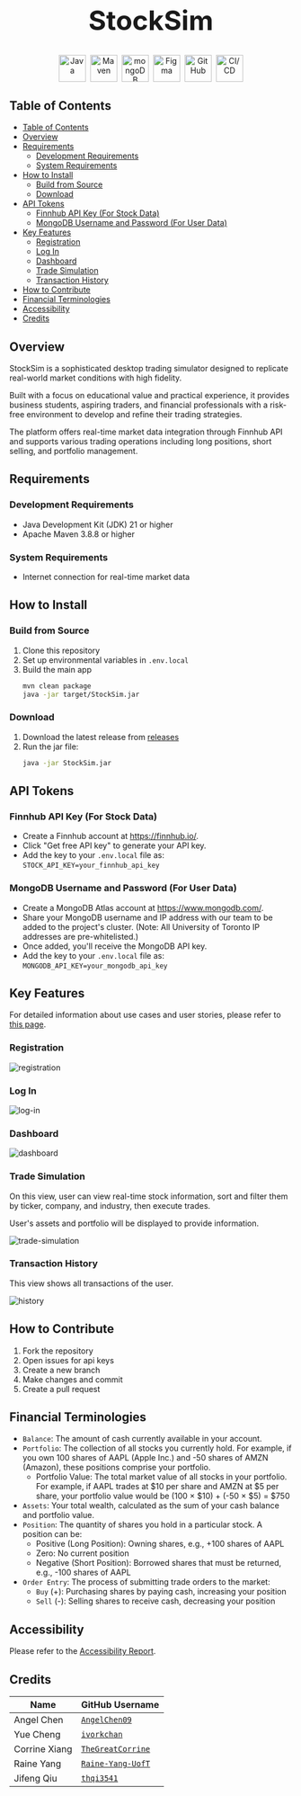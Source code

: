 <div align="center">
	<h1 style="font-size: 48px;">StockSim</h1>
</div>

<div align="center" style="display: flex; justify-content: center; gap: 8px; align-items: center;">
	<img width="48" src="https://user-images.githubusercontent.com/25181517/117201156-9a724800-adec-11eb-9a9d-3cd0f67da4bc.png" alt="Java" title="Java"/>
	<img width="48" src="https://user-images.githubusercontent.com/25181517/117207242-07d5a700-adf4-11eb-975e-be04e62b984b.png" alt="Maven" title="Maven"/>
	<img width="48" src="https://user-images.githubusercontent.com/25181517/182884177-d48a8579-2cd0-447a-b9a6-ffc7cb02560e.png" alt="mongoDB" title="mongoDB"/>
	<img width="48" src="https://user-images.githubusercontent.com/25181517/189715289-df3ee512-6eca-463f-a0f4-c10d94a06b2f.png" alt="Figma" title="Figma"/>
	<img width="48" src="https://user-images.githubusercontent.com/25181517/192108374-8da61ba1-99ec-41d7-80b8-fb2f7c0a4948.png" alt="GitHub" title="GitHub"/>
	<img width="48" src="https://user-images.githubusercontent.com/25181517/183868728-b2e11072-00a5-47e2-8a4e-4ebbb2b8c554.png" alt="CI/CD" title="CI/CD"/>
</div>

## Table of Contents

- [Table of Contents](#table-of-contents)
- [Overview](#overview)
- [Requirements](#requirements)
  - [Development Requirements](#development-requirements)
  - [System Requirements](#system-requirements)
- [How to Install](#how-to-install)
  - [Build from Source](#build-from-source)
  - [Download](#download)
- [API Tokens](#api-tokens)
  - [Finnhub API Key (For Stock Data)](#finnhub-api-key-for-stock-data)
  - [MongoDB Username and Password (For User Data)](#mongodb-username-and-password-for-user-data)
- [Key Features](#key-features)
  - [Registration](#registration)
  - [Log In](#log-in)
  - [Dashboard](#dashboard)
  - [Trade Simulation](#trade-simulation)
  - [Transaction History](#transaction-history)
- [How to Contribute](#how-to-contribute)
- [Financial Terminologies](#financial-terminologies)
- [Accessibility](#accessibility)
- [Credits](#credits)

## Overview

StockSim is a sophisticated desktop trading simulator designed to replicate
real-world market conditions with high fidelity.

Built with a focus on educational value and practical experience, it provides
business students, aspiring traders, and financial professionals with a
risk-free environment to develop and refine their trading strategies.

The platform offers real-time market data integration through Finnhub API and
supports various trading operations including long positions, short selling, and
portfolio management.

## Requirements

### Development Requirements

- Java Development Kit (JDK) 21 or higher
- Apache Maven 3.8.8 or higher

### System Requirements

- Internet connection for real-time market data

## How to Install

### Build from Source

1. Clone this repository
2. Set up environmental variables in `.env.local`
3. Build the main app
   ```bash
   mvn clean package
   java -jar target/StockSim.jar
   ```

### Download

1. Download the latest release from
   [releases](https://github.com/StockSim/StockSim/releases)
2. Run the jar file:
   ```bash
   java -jar StockSim.jar
   ```

## API Tokens

### Finnhub API Key (For Stock Data)

- Create a Finnhub account at https://finnhub.io/.
- Click "Get free API key" to generate your API key.
- Add the key to your `.env.local` file as: `STOCK_API_KEY=your_finnhub_api_key`

### MongoDB Username and Password (For User Data)

- Create a MongoDB Atlas account at https://www.mongodb.com/.
- Share your MongoDB username and IP address with our team to be added to the
  project's cluster. (Note: All University of Toronto IP addresses are
  pre-whitelisted.)
- Once added, you'll receive the MongoDB API key.
- Add the key to your `.env.local` file as:
  `MONGODB_API_KEY=your_mongodb_api_key`

## Key Features

For detailed information about use cases and user stories, please refer to
[this page](/docs/Project%20Overview.md).

### Registration

![registration](/assets/images/3.0-snapshot-sign-up.png)

### Log In

![log-in](/assets/images/3.0-snapshot-log-in.png)

### Dashboard

![dashboard](/assets/images/3.0-snapshot-dashboard.png)

### Trade Simulation

On this view, user can view real-time stock information, sort and filter them by
ticker, company, and industry, then execute trades.

User's assets and portfolio will be displayed to provide information.

![trade-simulation](/assets/images/3.0-snapshot-trade-simulation.png)

### Transaction History

This view shows all transactions of the user.

![history](/assets/images/3.0-snapshot-history.png)

## How to Contribute

1. Fork the repository
2. Open issues for api keys
3. Create a new branch
4. Make changes and commit
5. Create a pull request

## Financial Terminologies

- `Balance`: The amount of cash currently available in your account.
- `Portfolio`: The collection of all stocks you currently hold. For example, if
  you own 100 shares of AAPL (Apple Inc.) and -50 shares of AMZN (Amazon), these
  positions comprise your portfolio.
  - Portfolio Value: The total market value of all stocks in your portfolio. For
    example, if AAPL trades at $10 per share and AMZN at $5 per share, your
    portfolio value would be (100 × $10) + (-50 × $5) = $750
- `Assets`: Your total wealth, calculated as the sum of your cash balance and
  portfolio value.
- `Position`: The quantity of shares you hold in a particular stock. A position
  can be:
  - Positive (Long Position): Owning shares, e.g., +100 shares of AAPL
  - Zero: No current position
  - Negative (Short Position): Borrowed shares that must be returned, e.g., -100
    shares of AAPL
- `Order Entry`: The process of submitting trade orders to the market:
  - `Buy` (+): Purchasing shares by paying cash, increasing your position
  - `Sell` (-): Selling shares to receive cash, decreasing your position

## Accessibility

Please refer to the [Accessibility Report](/docs/Accessibility%20Report.md).

## Credits

| Name          | GitHub Username                                         |
| ------------- | ------------------------------------------------------- |
| Angel Chen    | [`AngelChen09`](https://github.com/AngelChen09)         |
| Yue Cheng     | [`ivorkchan`](https://github.com/ivorkchan)             |
| Corrine Xiang | [`TheGreatCorrine`](https://github.com/TheGreatCorrine) |
| Raine Yang    | [`Raine-Yang-UofT`](https://github.com/Raine-Yang-UofT) |
| Jifeng Qiu    | [`thqi3541`](https://github.com/thqi3541)               |
